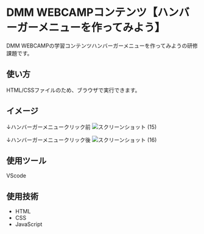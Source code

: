 # DMM WEBCAMPコンテンツ【ハンバーガーメニューを作ってみよう】
DMM WEBCAMPの学習コンテンツハンバーガーメニューを作ってみようの研修課題です。

## 使い方
HTML/CSSファイルのため、ブラウザで実行できます。

## イメージ
↓ハンバーガーメニュークリック前
![スクリーンショット (15)](https://user-images.githubusercontent.com/86041660/147759373-2ef31fe6-1593-4166-adb0-0b8ad8d01a1c.png)

↓ハンバーガーメニュークリック後
![スクリーンショット (16)](https://user-images.githubusercontent.com/86041660/147759402-02ec3709-8351-4c33-820f-282643bd71a1.png)

## 使用ツール
VScode

## 使用技術
- HTML
- CSS
- JavaScript